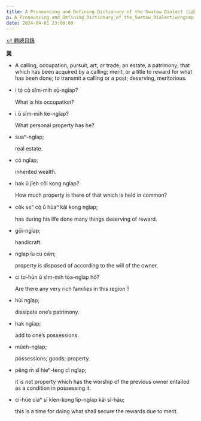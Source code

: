 ```yaml
---
title: A Pronouncing and Defining Dictionary of the Swatow Dialect (汕頭方言音義字典) / ngiap
p: A_Pronouncing_and_Defining_Dictionary_of_the_Swatow_Dialect/w/ngiap
date: 2024-04-01 23:00:00
---
```


[↩️ 轉總目錄](/A_Pronouncing_and_Defining_Dictionary_of_the_Swatow_Dialect)


**業**
- A calling, occupation, pursuit, art, or trade; an  estate, a patrimony; that which has been acquired by a calling; merit,  or a title to reward for what has been done; to transmit a calling or a  post; deserving, meritorious.

- i tó̤ cò̤ sĭm-mih sṳ̄-ngîap?

  What is his occupation?

- i ŭ sĭm-mih ke-ngîap?

  What personal property has he?

- suaⁿ-ngîap;

  real estate.

- có ngîap;

  inherited wealth.

- hak ŭ jîeh cōi kong ngîap?

  How much property is there of that which is held in common?

- cêk seⁿ cò̤ ŭ hùaⁿ kâi kong ngîap;

  has during his life done many things deserving of reward.

- gōi-ngîap;

  handicraft.

- ngîap îu cú cẃn;

  property is disposed of according to the will of the owner.

- cí to-hūn ŭ sĭm-mih tōa-ngîap hŏ?

  Are there any very rich families in this region ?

- hùi ngîap;

  dissipate one’s patrimony.

- hak ngîap;

  add to one’s possessions.

- mûeh-ngîap;

  possessions; goods; property.

- pĕng m̄ sĭ hieⁿ-teng cì ngîap;

  it is not property which has the worship of the previous owner entailed as a condition in possessing it.

- cí-hûe cìaⁿ sĭ kĭen-kong lîp-ngîap kâi sî-hāu;

  this is a time for doing what shall secure the rewards due to merit.